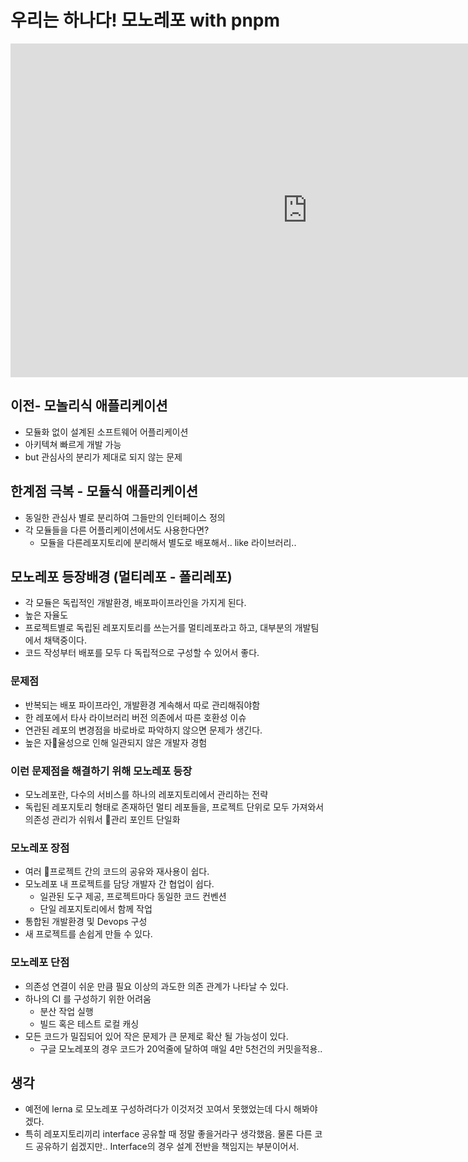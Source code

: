 # 우리는 하나다! 모노레포 with pnpm

<iframe src="https://www.youtube.com/embed/Bycg5w5qXfE" width="950" height="534" frameborder="0" allowfullscreen=""></iframe>

## 이전- 모놀리식 애플리케이션

- 모듈화 없이 설계된 소프트웨어 어플리케이션
- 아키텍쳐 빠르게 개발 가능
- but 관심사의 분리가 제대로 되지 않는 문제

## 한계점 극복 - 모듈식 애플리케이션

- 동일한 관심사 별로 분리하여 그들만의 인터페이스 정의
- 각 모듈들을 다른 어플리케이션에서도 사용한다면?
  - 모듈을 다른레포지토리에 분리해서 별도로 배포해서.. like 라이브러리..

## 모노레포 등장배경 (멀티레포 - 폴리레포)

- 각 모듈은 독립적인 개발환경, 배포파이프라인을 가지게 된다.
- 높은 자율도
- 프로젝트별로 독립된 레포지토리를 쓰는거를 멀티레포라고 하고, 대부분의 개발팀에서 채택중이다.
- 코드 작성부터 배포를 모두 다 독립적으로 구성할 수 있어서 좋다.

### 문제점

- 반복되는 배포 파이프라인, 개발환경 계속해서 따로 관리해줘야함
- 한 레포에서 타사 라이브러리 버전 의존에서 따른 호환성 이슈
- 연관된 레포의 변경점을 바로바로 파악하지 않으면 문제가 생긴다.
- 높은 자율성으로 인해 일관되지 않은 개발자 경험

### 이런 문제점을 해결하기 위해 모노레포 등장

- 모노레포란, 다수의 서비스를 하나의 레포지토리에서 관리하는 전략
- 독립된 레포지토리 형태로 존재하던 멀티 레포들을, 프로젝트 단위로 모두 가져와서 의존성 관리가 쉬워서 관리 포인트 단일화

### 모노레포 장점

- 여러 프로젝트 간의 코드의 공유와 재사용이 쉽다.
- 모노레포 내 프로젝트를 담당 개발자 간 협업이 쉽다.
  - 일관된 도구 제공, 프로젝트마다 동일한 코드 컨벤션
  - 단일 레포지토리에서 함께 작업
- 통합된 개발환경 및 Devops 구성
- 새 프로젝트를 손쉽게 만들 수 있다.

### 모노레포 단점

- 의존성 연결이 쉬운 만큼 필요 이상의 과도한 의존 관계가 나타날 수 있다.
- 하나의 CI 를 구성하기 위한 어려움
  - 분산 작업 실행
  - 빌드 혹은 테스트 로컬 캐싱
- 모든 코드가 밀집되어 있어 작은 문제가 큰 문제로 확산 될 가능성이 있다.
  - 구글 모노레포의 경우 코드가 20억줄에 달하여 매일 4만 5천건의 커밋을적용..

## 생각

- 예전에 lerna 로 모노레포 구성하려다가 이것저것 꼬여서 못했었는데 다시 해봐야겠다.
- 특히 레포지토리끼리 interface 공유할 때 정말 좋을거라구 생각했음. 물론 다른 코드 공유하기 쉽겠지만.. Interface의 경우 설계 전반을 책임지는 부분이어서.
